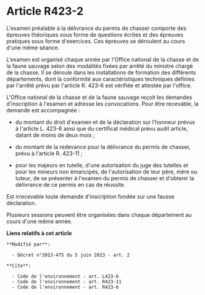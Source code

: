 # Article R423-2

L'examen préalable à la délivrance du permis de chasser comporte des épreuves théoriques sous forme de questions écrites et
des épreuves pratiques sous forme d'exercices. Ces épreuves se déroulent au cours d'une même séance. 

L'examen est organisé chaque année par l'Office national de la chasse et de la faune sauvage selon des modalités fixées par
arrêté du ministre chargé de la chasse. Il se déroule dans les installations de formation des différents départements, dont
la conformité aux caractéristiques techniques définies par l'arrêté prévu par l'article R. 423-6 est vérifiée et attestée par
l'office. 

L'Office national de la chasse et de la faune sauvage reçoit les demandes d'inscription à l'examen et adresse les
convocations. Pour être recevable, la demande est accompagnée :

- du montant du droit d'examen et de la déclaration sur l'honneur prévus à l'article L. 423-6 ainsi que du certificat médical
prévu audit article, datant de moins de deux mois ;

- du montant de la redevance pour la délivrance du permis de chasser, prévu à l'article R. 423-11 ;

- pour les majeurs en tutelle, d'une autorisation du juge des tutelles et pour les mineurs non émancipés, de l'autorisation
de leur père, mère ou tuteur, de se présenter à l'examen du permis de chasser et d'obtenir la délivrance de ce permis en cas
de réussite. 

Est irrecevable toute demande d'inscription fondée sur une fausse déclaration. 

Plusieurs sessions peuvent être organisées dans chaque département au cours d'une même année.

**Liens relatifs à cet article**

	**Modifié par**:

	  - Décret n°2013-475 du 5 juin 2013 - art. 2

	**Cite**:

	  - Code de l'environnement - art. L423-6
	  - Code de l'environnement - art. R423-11
	  - Code de l'environnement - art. R423-6
